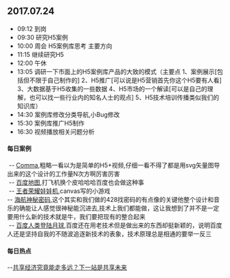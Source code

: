 ## 2017.07.24
* 09:12 到岗
* 09:30 研究H5案例
* 10:00 周会 H5案例库思考 主要方向
* 11:15 继续研究H5
* 12:00 午休
* 13:05 调研一下市面上的H5案例库产品的大致的模式（主要点 1、案例展示[包括但不限于自己制作的] 2、H5推广[可以说是H5营销首先你这个H5要有人看] 3、大数据基于H5收集的一些数据 4、H5市场的一个解读[可以是自己的理解，也可以找一些行业内的知名人士的观点] 5、H5技术培训传播类似我们的知识库）
* 14:30 案例库修改分类导航,小Bug修改
* 15:30 案例库推广H5制作
* 16:30 视频播放相关问题分析




#### 每日案例
  -- [Comma](http://df99e4b0.u.mgd5.com/campaigns/585a35a5a7c73405872637ba/20170706075948/595d0be392b579690221232d/index.html),粗略一看以为是简单的H5+视频,仔细一看不得了都是用svg矢量图导出来的这个设计的工作量N次方啊厉害厉害<br/>
  -- [百度地图](http://h5.oyoozo.com/chongqing/),打飞机换个皮哈哈哈百度也会做这种事<br/>
  -- [王者荣耀娃娃机](http://zww-server.meibai001.net/auth/game/crane.html?friendCode=cf87c873980e075b409974bc7d9b35ffab248490&gameId=crane&channel=secret_&userId=o9DKKs7oWH-NhqrXp_4wkfLcqvJA&loginFrom=haoteng&shareFrom=friend&from=groupmessage&originalChannel=secret_&platForm=wx&shareHost=906),canvas写的小游戏<br/>
  -- [海航神秘密码](http://www.h5-share.com/h5/2017/ala/hna/index.html),这个其实和我们做的428找密码的有点像的关键他整个设计和音乐的确能让人感觉很神秘能沉进去,技术上我们都能做，这让我想到了并不是一定要用什么新的技术就是牛，我们要把现有的整合起来<br/>
  -- [百度人类登陆月球](https://ss1.bdstatic.com/5eN1bjq8AAUYm2zgoY3K/r/www/cache/yunying/HumanMoonDay2017Mobile/step3.html),百度还在用老技术但是做出来的东西却挺新颖的，说明百度人还是坚持自我的不随波追逐新技术的表象，技术原理总是相通的要举一反三
 
 
 
#### 每日热点
  --[共享经济究竟能走多远？下一站是共享未来](http://tech.qq.com/a/20170724/002727.htm)




